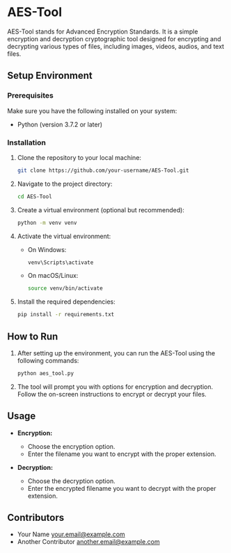 # AES-Tool

AES-Tool stands for Advanced Encryption Standards. It is a simple encryption and decryption cryptographic tool designed for encrypting and decrypting various types of files, including images, videos, audios, and text files.

## Setup Environment

### Prerequisites

Make sure you have the following installed on your system:

- Python (version 3.7.2 or later)

### Installation

1. Clone the repository to your local machine:

    ```bash
    git clone https://github.com/your-username/AES-Tool.git
    ```

2. Navigate to the project directory:

    ```bash
    cd AES-Tool
    ```

3. Create a virtual environment (optional but recommended):

    ```bash
    python -m venv venv
    ```

4. Activate the virtual environment:

    - On Windows:

        ```bash
        venv\Scripts\activate
        ```

    - On macOS/Linux:

        ```bash
        source venv/bin/activate
        ```

5. Install the required dependencies:

    ```bash
    pip install -r requirements.txt
    ```

## How to Run

1. After setting up the environment, you can run the AES-Tool using the following commands:

    ```bash
    python aes_tool.py
    ```

2. The tool will prompt you with options for encryption and decryption. Follow the on-screen instructions to encrypt or decrypt your files.

## Usage

- **Encryption:**

    - Choose the encryption option.
    - Enter the filename you want to encrypt with the proper extension.

- **Decryption:**

    - Choose the decryption option.
    - Enter the encrypted filename you want to decrypt with the proper extension.
    
## Contributors

- Your Name <your.email@example.com>
- Another Contributor <another.email@example.com>
